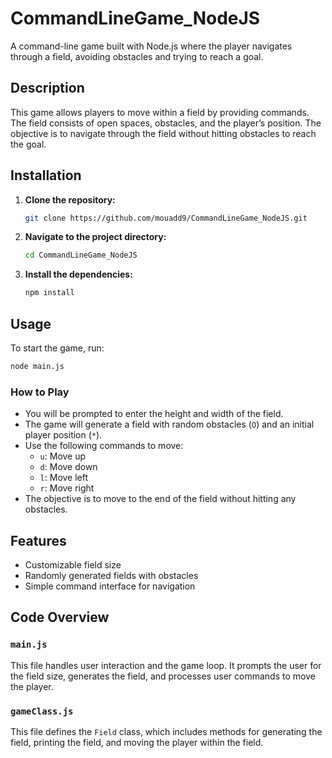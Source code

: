 # CommandLineGame_NodeJS

A command-line game built with Node.js where the player navigates through a field, avoiding obstacles and trying to reach a goal.

## Description

This game allows players to move within a field by providing commands. The field consists of open spaces, obstacles, and the player’s position. The objective is to navigate through the field without hitting obstacles to reach the goal.

## Installation

1. **Clone the repository:**
    ```sh
    git clone https://github.com/mouadd9/CommandLineGame_NodeJS.git
    ```
2. **Navigate to the project directory:**
    ```sh
    cd CommandLineGame_NodeJS
    ```
3. **Install the dependencies:**
    ```sh
    npm install
    ```

## Usage

To start the game, run:

```sh
node main.js
```

### How to Play

-   You will be prompted to enter the height and width of the field.
-   The game will generate a field with random obstacles (`O`) and an initial player position (`*`).
-   Use the following commands to move:
    -   `u`: Move up
    -   `d`: Move down
    -   `l`: Move left
    -   `r`: Move right
-   The objective is to move to the end of the field without hitting any obstacles.

## Features

-   Customizable field size
-   Randomly generated fields with obstacles
-   Simple command interface for navigation

## Code Overview

### `main.js`

This file handles user interaction and the game loop. It prompts the user for the field size, generates the field, and processes user commands to move the player.

### `gameClass.js`

This file defines the `Field` class, which includes methods for generating the field, printing the field, and moving the player within the field.

